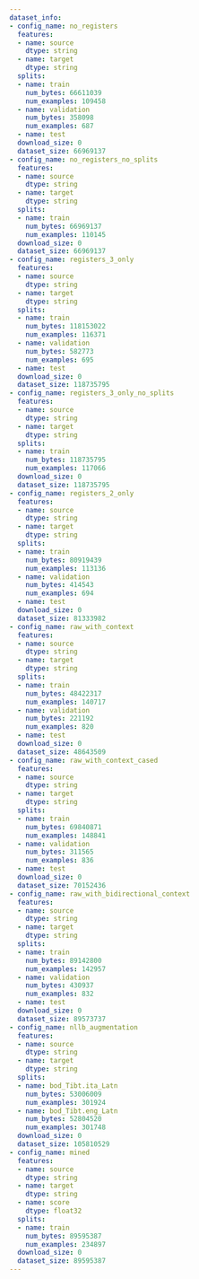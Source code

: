 ```yaml
---
dataset_info:
- config_name: no_registers
  features:
  - name: source
    dtype: string
  - name: target
    dtype: string
  splits:
  - name: train
    num_bytes: 66611039
    num_examples: 109458
  - name: validation
    num_bytes: 358098
    num_examples: 687
  - name: test
  download_size: 0
  dataset_size: 66969137
- config_name: no_registers_no_splits
  features:
  - name: source
    dtype: string
  - name: target
    dtype: string
  splits:
  - name: train
    num_bytes: 66969137
    num_examples: 110145
  download_size: 0
  dataset_size: 66969137
- config_name: registers_3_only
  features:
  - name: source
    dtype: string
  - name: target
    dtype: string
  splits:
  - name: train
    num_bytes: 118153022
    num_examples: 116371
  - name: validation
    num_bytes: 582773
    num_examples: 695
  - name: test
  download_size: 0
  dataset_size: 118735795
- config_name: registers_3_only_no_splits
  features:
  - name: source
    dtype: string
  - name: target
    dtype: string
  splits:
  - name: train
    num_bytes: 118735795
    num_examples: 117066
  download_size: 0
  dataset_size: 118735795
- config_name: registers_2_only
  features:
  - name: source
    dtype: string
  - name: target
    dtype: string
  splits:
  - name: train
    num_bytes: 80919439
    num_examples: 113136
  - name: validation
    num_bytes: 414543
    num_examples: 694
  - name: test
  download_size: 0
  dataset_size: 81333982
- config_name: raw_with_context
  features:
  - name: source
    dtype: string
  - name: target
    dtype: string
  splits:
  - name: train
    num_bytes: 48422317
    num_examples: 140717
  - name: validation
    num_bytes: 221192
    num_examples: 820
  - name: test
  download_size: 0
  dataset_size: 48643509
- config_name: raw_with_context_cased
  features:
  - name: source
    dtype: string
  - name: target
    dtype: string
  splits:
  - name: train
    num_bytes: 69840871
    num_examples: 148841
  - name: validation
    num_bytes: 311565
    num_examples: 836
  - name: test
  download_size: 0
  dataset_size: 70152436
- config_name: raw_with_bidirectional_context
  features:
  - name: source
    dtype: string
  - name: target
    dtype: string
  splits:
  - name: train
    num_bytes: 89142800
    num_examples: 142957
  - name: validation
    num_bytes: 430937
    num_examples: 832
  - name: test
  download_size: 0
  dataset_size: 89573737
- config_name: nllb_augmentation
  features:
  - name: source
    dtype: string
  - name: target
    dtype: string
  splits:
  - name: bod_Tibt.ita_Latn
    num_bytes: 53006009
    num_examples: 301924
  - name: bod_Tibt.eng_Latn
    num_bytes: 52804520
    num_examples: 301748
  download_size: 0
  dataset_size: 105810529
- config_name: mined
  features:
  - name: source
    dtype: string
  - name: target
    dtype: string
  - name: score
    dtype: float32
  splits:
  - name: train
    num_bytes: 89595387
    num_examples: 234897
  download_size: 0
  dataset_size: 89595387
---
```

